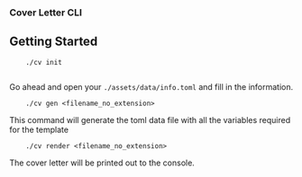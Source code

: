 ### Cover Letter CLI

## Getting Started
```shell
    ./cv init
    
```


Go ahead and open your `./assets/data/info.toml` and fill in the information.

```shell
    ./cv gen <filename_no_extension>
```

This command will generate the toml data file with all the variables required for the template

```shell
    ./cv render <filename_no_extension>
```

The cover letter will be printed out to the console.